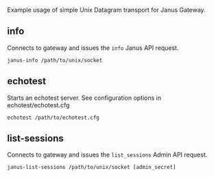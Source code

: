 Example usage of simple Unix Datagram transport for Janus Gateway. 

## info
Connects to gateway and issues the `info` Janus API request.

```
janus-info /path/to/unix/socket
```

## echotest
Starts an echotest server. See configuration options in echotest/echotest.cfg

```
echotest /path/to/echotest.cfg
```

## list-sessions
Connects to gateway and issues the `list_sessions` Admin API request.

```
janus-list-sessions /path/to/unix/socket [admin_secret]
```
